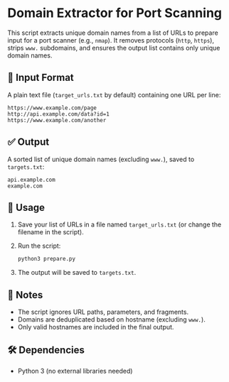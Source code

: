# Domain Extractor for Port Scanning

This script extracts unique domain names from a list of URLs to prepare input for a port scanner (e.g., `nmap`). It removes protocols (`http`, `https`), strips `www.` subdomains, and ensures the output list contains only unique domain names.

## 📄 Input Format

A plain text file (`target_urls.txt` by default) containing one URL per line:

```
https://www.example.com/page  
http://api.example.com/data?id=1  
https://www.example.com/another  
```

## ✅ Output

A sorted list of unique domain names (excluding `www.`), saved to `targets.txt`:

```
api.example.com  
example.com  
```

## 🚀 Usage

1. Save your list of URLs in a file named `target_urls.txt` (or change the filename in the script).
2. Run the script:

   ```bash
   python3 prepare.py
   ```

3. The output will be saved to `targets.txt`.

## 🧠 Notes

- The script ignores URL paths, parameters, and fragments.
- Domains are deduplicated based on hostname (excluding `www.`).
- Only valid hostnames are included in the final output.

## 🛠 Dependencies

- Python 3 (no external libraries needed)
